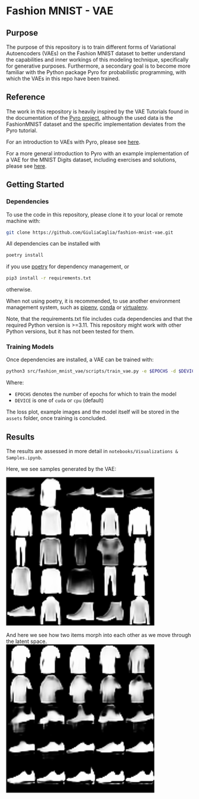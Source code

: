 # Fashion MNIST - VAE
## Purpose
The purpose of this repository is to train different forms of Variational Autoencoders (VAEs) on the Fashion MNIST dataset to better understand the capabilities and inner workings of this modeling technique, specifically for generative purposes.
Furthermore, a secondary goal is to become more familiar with the Python package Pyro for probabilistic programming, with which the VAEs in this repo have been trained.

## Reference
The work in this repository is heavily inspired by the VAE Tutorials found in the documentation of the [Pyro project](https://docs.pyro.ai/en/stable/), although the used data is the FashionMNIST dataset and the specific implementation deviates from the Pyro tutorial.

For an introduction to VAEs with Pyro, please see [here](https://pyro.ai/examples/vae.html).

For a more general introduction to Pyro with an example implementation of a VAE for the MNIST Digits dataset, including exercises and solutions, please see [here](https://github.com/pyladiesams/pyro-may2023).

## Getting Started
### Dependencies
To use the code in this repository, please clone it to your local or remote machine with:

```bash
git clone https://github.com/GiuliaCaglia/fashion-mnist-vae.git
```

All dependencies can be installed with 
```bash
poetry install
```
if you use [poetry](https://python-poetry.org/) for dependency management, or

```bash
pip3 install -r requirements.txt
```

otherwise.

When not using poetry, it is recommended, to use another environment management system, such as [pipenv](https://pipenv.pypa.io/en/latest/), [conda](https://conda.io/projects/conda/en/latest/user-guide/getting-started.html) or [virtualenv](https://docs.python.org/3/library/venv.html).

Note, that the requirements.txt file includes cuda dependencies and that the required Python version is >=3.11. This repository might work with other Python versions, but it has not been tested for them.

### Training Models
Once dependencies are installed, a VAE can be trained with:
```bash
python3 src/fashion_mnist_vae/scripts/train_vae.py -e $EPOCHS -d $DEVICE
```
Where:
- `EPOCHS` denotes the number of epochs for which to train the model
- `DEVICE` is one of `cuda` or `cpu` (default)

The loss plot, example images and the model itself will be stored in the `assets` folder, once training is concluded.

## Results
The results are assessed in more detail in `notebooks/Visualizations & Samples.ipynb`.

Here, we see samples generated by the VAE:

![image](.github/vae_examples.png)

And here we see how two items morph into each other as we move through the latent space.
![image](.github/morphing_images.png)
